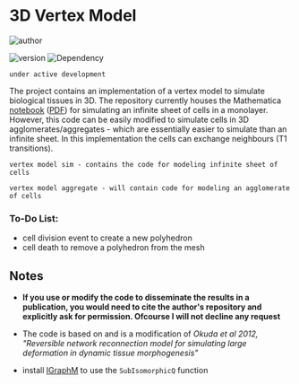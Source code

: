 # 3D Vertex Model

![author](https://img.shields.io/badge/Author-Ali%20Hashmi-blue)

![version](https://img.shields.io/badge/Mathematica%20version-12.1%2B-green)
![Dependency](https://img.shields.io/badge/dependencies-IGraphM-red) 

`under active development`


The project contains an implementation of a vertex model to simulate biological tissues in 3D. The repository currently houses the Mathematica [notebook](https://github.com/alihashmiii/3DVertexModel/blob/master/vertex%20model%20sim/vertex%20model%203D.nb) ([PDF](https://github.com/alihashmiii/3DVertexModel/blob/master/vertex%20model%20sim/vertex%20model%203D.pdf)) for simulating an infinite sheet of cells in a monolayer. However, this code can be easily modified to simulate cells in 3D agglomerates/aggregates - which are essentially easier to simulate than an infinite sheet. In this implementation the cells can exchange neighbours (T1 transitions).

`vertex model sim - contains the code for modeling infinite sheet of cells`

`vertex model aggregate - will contain code for modeling an agglomerate of cells`


### To-Do List:
- cell division event to create a new polyhedron
- cell death to remove a polyhedron from the mesh


## Notes

- **If you use or modify the code to disseminate the results in a publication, you would need to cite the author's repository and explicitly ask for permission. Ofcourse I will not decline any request** 

- The code is based on and is a modification of *Okuda et al 2012, "Reversible network reconnection model for simulating large deformation in dynamic tissue morphogenesis"*

- install [IGraphM](https://github.com/szhorvat/IGraphM) 
to use the `SubIsomorphicQ` function
